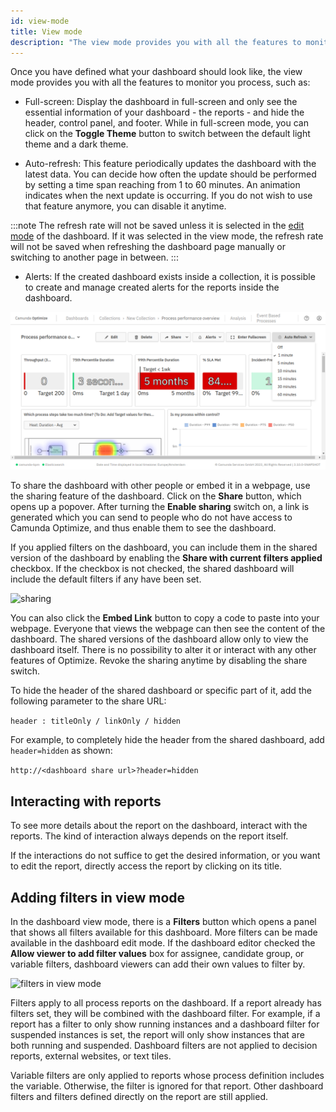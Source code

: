 ```yaml
---
id: view-mode
title: View mode
description: "The view mode provides you with all the features to monitor you process."
---
```


Once you have defined what your dashboard should look like, the view mode provides you with all the features to monitor you process, such as:

- Full-screen: Display the dashboard in full-screen and only see the essential information of your dashboard - the reports - and hide the header, control panel, and footer. While in full-screen mode, you can click on the **Toggle Theme** button to switch between the default light theme and a dark theme.

- Auto-refresh: This feature periodically updates the dashboard with the latest data. You can decide how often the update should be performed by setting a time span reaching from 1 to 60 minutes. An animation indicates when the next update is occurring. If you do not wish to use that feature anymore, you can disable it anytime.

:::note
The refresh rate will not be saved unless it is selected in the [edit mode](./edit-mode.md) of the dashboard.
If it was selected in the view mode, the refresh rate will not be saved when refreshing the dashboard page manually or switching to another page in between.
:::

- Alerts: If the created dashboard exists inside a collection, it is possible to create and manage created alerts for the reports inside the dashboard.

![process performance overview](./img/dashboard-viewMode-monitorFeatures.png)

To share the dashboard with other people or embed it in a webpage, use the sharing feature of the dashboard. Click on the **Share** button, which opens up a popover. After turning the **Enable sharing** switch on, a link is generated which you can send to people who do not have access to Camunda Optimize, and thus enable them to see the dashboard.

If you applied filters on the dashboard, you can include them in the shared version of the dashboard by enabling the **Share with current filters applied** checkbox. If the checkbox is not checked, the shared dashboard will include the default filters if any have been set.

![sharing](./img/dashboard-sharingPopover.png)

You can also click the **Embed Link** button to copy a code to paste into your webpage. Everyone that views the webpage can then see the content of the dashboard. The shared versions of the dashboard allow only to view the dashboard itself. There is no possibility to alter it or interact with any other features of Optimize. Revoke the sharing anytime by disabling the share switch.

To hide the header of the shared dashboard or specific part of it, add the following parameter to the share URL:

`header : titleOnly / linkOnly / hidden`

For example, to completely hide the header from the shared dashboard, add `header=hidden` as shown:

`http://<dashboard share url>?header=hidden`

## Interacting with reports

To see more details about the report on the dashboard, interact with the reports. The kind of interaction always depends on the report itself.

If the interactions do not suffice to get the desired information, or you want to edit the report, directly access the report by clicking on its title.

## Adding filters in view mode

In the dashboard view mode, there is a **Filters** button which opens a panel that shows all filters available for this dashboard. More filters can be made available in the dashboard edit mode. If the dashboard editor checked the **Allow viewer to add filter values** box for assignee, candidate group, or variable filters, dashboard viewers can add their own values to filter by.

![filters in view mode](./img/filter-viewMode.png)

Filters apply to all process reports on the dashboard. If a report already has filters set, they will be combined with the dashboard filter. For example, if a report has a filter to only show running instances and a dashboard filter for suspended instances is set, the report will only show instances that are both running and suspended. Dashboard filters are not applied to decision reports, external websites, or text tiles.

Variable filters are only applied to reports whose process definition includes the variable. Otherwise, the filter is ignored for that report. Other dashboard filters and filters defined directly on the report are still applied.
